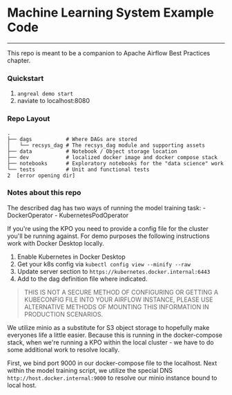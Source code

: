 # Machine Learning System Example Code
--- 

This repo is meant to be a companion to Apache Airflow Best Practices chapter. 


### Quickstart

1. `angreal demo start`
2. naviate to localhost:8080


### Repo Layout

```
.
├── dags           # Where DAGs are stored
│   └── recsys_dag # The recsys_dag module and supporting assets
├── data           # Notebook / Object storage location
├── dev            # localized docker image and docker compose stack
├── notebooks      # Exploratory notebooks for the "data science" work
└── tests          # Unit and functional tests
2  [error opening dir]
```


### Notes about this repo

The described dag has two ways of running the model training task: 
    - DockerOperator
    - KubernetesPodOperator

If you're using the KPO you need to provide a config file for the cluster you'll
be running against. For demo purposes the following instructions work with Docker Desktop locally.

1. Enable Kubernetes in Docker Desktop
2. Get your k8s config via `kubectl config view --minify --raw`
3. Update server section to `https://kubernetes.docker.internal:6443`
4. Add to the dag definition file where indicated. 

> THIS IS NOT A SECURE METHOD OF CONFIGURING OR GETTING A KUBECONFIG FILE INTO YOUR AIRFLOW INSTANCE, PLEASE USE ALTERNATIVE METHODS OF MOUNTING THIS INFORMATION IN PRODUCTION SCENARIOS.


We utilize minio as a substitute for S3 object storage to hopefully make everyones life a little easier. Because this is running in the docker-compose stack, when we're running a KPO within the local cluster - we have to do some additional work to resolve locally.

First, we bind port 9000 in our docker-compose file to the localhost. Next within the model training script,  we utilize the special DNS 
`http://host.docker.internal:9000` to resolve our minio instance bound to local host.